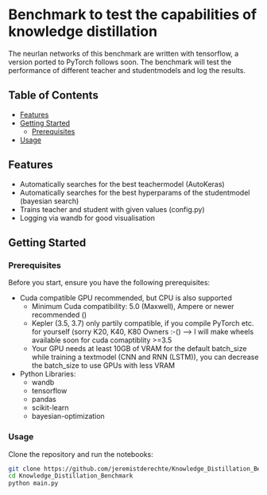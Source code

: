 # Benchmark to test the capabilities of knowledge distillation

The neurlan networks of this benchmark are written with tensorflow, a version ported to PyTorch follows soon. The benchmark will test the performance of different teacher and studentmodels and log the results.

## Table of Contents

- [Features](#features)
- [Getting Started](#getting-started)
  - [Prerequisites](#prerequisites)
- [Usage](#usage)


## Features

- Automatically searches for the best teachermodel (AutoKeras)
- Automatically searches for the best hyperparams of the studentmodel (bayesian search)
- Trains teacher and student with given values (config.py)
- Logging via wandb for good visualisation

## Getting Started

### Prerequisites

Before you start, ensure you have the following prerequisites:

- Cuda compatible GPU recommended, but CPU is also supported
  - Minimum Cuda compatibility: 5.0 (Maxwell), Ampere or newer recommended ()
  - Kepler (3.5, 3.7) only partily compatible, if you compile PyTorch etc. for yourself (sorry K20, K40, K80 Owners :-() --> I will make wheels available soon for cuda comaptiblity >=3.5
  - Your GPU needs at least 10GB of VRAM for the default batch_size while training a textmodel (CNN and RNN (LSTM)), you can decrease the batch_size to use GPUs with less VRAM
- Python Libraries:
  - wandb
  - tensorflow
  - pandas
  - scikit-learn
  - bayesian-optimization

### Usage

Clone the repository and run the notebooks:

```bash
git clone https://github.com/jeremistderechte/Knowledge_Distillation_Benchmark.git
cd Knowledge_Distillation_Benchmark
python main.py
